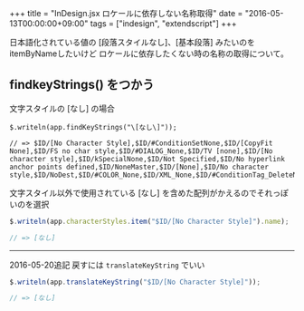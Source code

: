+++
title = "InDesign.jsx ロケールに依存しない名称取得"
date = "2016-05-13T00:00:00+09:00"
tags = ["indesign", "extendscript"]
+++



日本語化されている値の [段落スタイルなし]、[基本段落] みたいのをitemByNameしたいけど
ロケールに依存したくない時の名称の取得について。

## findkeyStrings() をつかう

文字スタイルの [なし] の場合

```
$.writeln(app.findKeyStrings("\[なし\]"));

// => $ID/[No Character Style],$ID/#ConditionSetNone,$ID/[CopyFit None],$ID/FS no char style,$ID/#DIALOG_None,$ID/TV [none],$ID/[No character style],$ID/kSpecialNone,$ID/Not Specified,$ID/No hyperlink anchor points defined,$ID/NoneMaster,$ID/[None],$ID/No character style,$ID/NoDest,$ID/#COLOR_None,$ID/XML_None,$ID/#ConditionTag_DeleteNoReplaceChoice,$ID/kNoPreflightProfile,$ID/k[None]
```

文字スタイル以外で使用されている [なし] を含めた配列がかえるのでそれっぽいのを選択

```js
$.writeln(app.characterStyles.item("$ID/[No Character Style]").name);

// => [なし]
```

---

2016-05-20追記 戻すには `translateKeyString` でいい

```js
$.writeln(app.translateKeyString("$ID/[No Character Style]"));

// => [なし]
```

